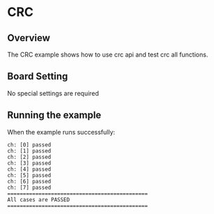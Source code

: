 # CRC

## Overview

The CRC example shows how to use crc api and test crc all functions.

## Board Setting

No special settings are required

## Running the example

When the example runs successfully:

```console
ch: [0] passed
ch: [1] passed
ch: [2] passed
ch: [3] passed
ch: [4] passed
ch: [5] passed
ch: [6] passed
ch: [7] passed
=============================================
All cases are PASSED
=============================================
```
